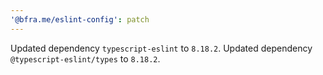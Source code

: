 ```yaml
---
'@bfra.me/eslint-config': patch
---
```


Updated dependency `typescript-eslint` to `8.18.2`.
Updated dependency `@typescript-eslint/types` to `8.18.2`.
